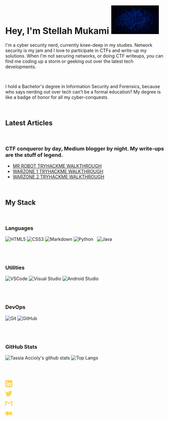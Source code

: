 # Hey, I'm Stellah Mukami <img src="code.gif" width="150" height="90">


 I'm a cyber security nerd, currently knee-deep in my studies. Network security is my jam and I love to participate in CTFs and write-up my solutions. When I'm not securing networks, or doing CTF writeups, you can find me coding up a storm or geeking out over the latest tech developments.

<br>

 I hold a Bachelor's degree in Information Security and Forensics, because who says nerding out over tech can't be a formal education? My degree is like a badge of honor for all my cyber-conquests.

<br>

## Latest Articles

<br>

### CTF conqueror by day, Medium blogger by night. My write-ups are the stuff of legend.

- [MR ROBOT   TRYHACKME WALKTHROUGH](https://medium.com/@mukamistellah6/mr-robot-try-hack-me-walkthrough-5844921fc47c)
- [WARZONE 1  TRYHACKME WALKTHROUGH](https://medium.com/@mukamistellah6/warzone-1-tryhackme-walkthrough-21a7a2d4d06f)
- [WARZONE 2  TRYHACKME WALKTHROUGH](https://medium.com/@mukamistellah6/warzone-2-tryhackme-walkthrough-8307b0e710e2)

<br>

## My Stack

<br>

### Languages

![HTML5](https://img.shields.io/badge/-HTML5-E34F26?style=flat&logo=html5&logoColor=white)
![CSS3](https://img.shields.io/badge/-CSS3-1572B6?style=flat&logo=css3)
![Markdown](https://img.shields.io/badge/-Markdown-black?style=flat&logo=markdown&logoColor=white)
![Python](https://img.shields.io/badge/python-3670A0?style=for-the-badge&logo=python&logoColor=ffdd54)&nbsp;&nbsp;
![Java](https://img.shields.io/badge/java-%23ED8B00.svg?style=for-the-badge&logo=java&logoColor=white)&nbsp;

<br>
<br>

### Utilities

![VSCode](https://img.shields.io/badge/-VSCode-007ACC?style=flat&logo=visual-studio-code&logoColor=white)
![Visual Studio](https://img.shields.io/badge/-Visual%20Studio-5C2D91?style=flat&logo=visual-studio&logoColor=white)
![Android Studio](https://img.shields.io/badge/-Android%20Studio-3DDC84?style=flat&logo=android-studio&logoColor=white)

<br>
<br>

### DevOps

![Git](https://img.shields.io/badge/-Git-F05032?style=flat&logo=git&logoColor=white)
![GitHub](https://img.shields.io/badge/-Github-181717?style=flat&logo=github&logoColor=white)

<br>
<br>

### GitHub Stats

![Tassia Accioly's github stats](https://github-readme-stats.vercel.app/api?username=surf-stellah&show_icons=true&theme=great-gatsby)
![Top Langs](https://github-readme-stats.vercel.app/api/top-langs/?username=surf-stellah&theme=great-gatsby&layout=compact)

<br>
<br>

[<img align="left" alt="Stellah-Mukami | LinkedIn" width="22px" src="./linkedin.svg" />](https://www.linkedin.com/in/stellah-mukami-9b96a5219?lipi=urn%3Ali%3Apage%3Ad_flagship3_profile_view_base_contact_details%3BItAiBL8aS2SLHjwbOK9Cjg%3D%3D)

<br>

[<img align="left" alt="itsmetherogue | Twitter" width="22px" src="./twitter.svg" />](https://twitter.com/Surf_stellah)

<br>

[<img align="left" alt="tassia.accioly | Gmail" width="22px" src="./gmail.svg" />](https://stellahmukami396@gmail.com)

<br>

[<img align="left" alt="tassiaaccioly | Medium" width="22px" src="./medium.svg" />](https://medium.com/@mukamistellah6)